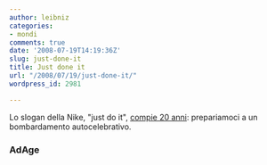 ```yaml
---
author: leibniz
categories:
- mondi
comments: true
date: '2008-07-19T14:19:36Z'
slug: just-done-it
title: Just done it
url: "/2008/07/19/just-done-it/"
wordpress_id: 2981

---
```

Lo slogan della Nike, "just do it", [compie 20 anni](http://adage.com/article?article_id=129723): prepariamoci a un bombardamento autocelebrativo.

### AdAge
